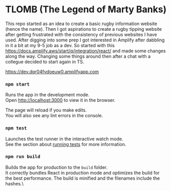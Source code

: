 # TLOMB (The Legend of Marty Banks)
This repo started as an idea to create a basic rugby information website (hence the name). Then I got aspirations to create a rugby tipping website after getting frustrated with the consistency of previous websites I have used. After digging into some prep I got interested in Amplify after dabbling in it a bit at my 9-5 job as a dev. So started with this https://docs.amplify.aws/start/q/integration/react/ and made some changes along the way. Changing some things around then after a chat with a collegue decided to start again in TS. 

https://dev.dqr04fvdoeuw0.amplifyapp.com

### `npm start`
Runs the app in the development mode.\
Open [http://localhost:3000](http://localhost:3000) to view it in the browser.

The page will reload if you make edits.\
You will also see any lint errors in the console.

### `npm test`
Launches the test runner in the interactive watch mode.\
See the section about [running tests](https://facebook.github.io/create-react-app/docs/running-tests) for more information.

### `npm run build`
Builds the app for production to the `build` folder.\
It correctly bundles React in production mode and optimizes the build for the best performance.
The build is minified and the filenames include the hashes.\
